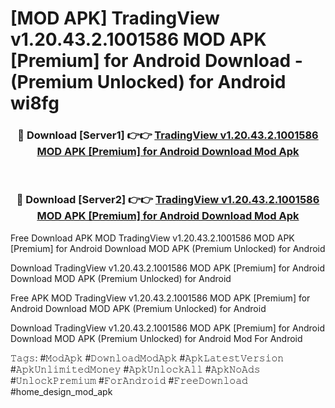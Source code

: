 # [MOD APK] TradingView v1.20.43.2.1001586 MOD APK [Premium] for Android Download - (Premium Unlocked) for Android wi8fg



<div align="center">
<h3>🔴 Download [Server1] 👉👉 <a href="https://momento.my/?title=TradingView_v1.20.43.2.1001586_MOD_APK_[Premium]_for_Android_Download">TradingView v1.20.43.2.1001586 MOD APK [Premium] for Android Download Mod Apk</a></h3><br>

<h3>🔴 Download [Server2] 👉👉 <a href="https://momento.my/?title=TradingView_v1.20.43.2.1001586_MOD_APK_[Premium]_for_Android_Download">TradingView v1.20.43.2.1001586 MOD APK [Premium] for Android Download Mod Apk</a></h3>
</div>



Free Download APK MOD TradingView v1.20.43.2.1001586 MOD APK [Premium] for Android Download MOD APK (Premium Unlocked) for Android

Download TradingView v1.20.43.2.1001586 MOD APK [Premium] for Android Download MOD APK (Premium Unlocked) for Android

Free APK MOD TradingView v1.20.43.2.1001586 MOD APK [Premium] for Android Download MOD APK (Premium Unlocked) for Android

Download TradingView v1.20.43.2.1001586 MOD APK [Premium] for Android Download MOD APK (Premium Unlocked) for Android Mod For Android

𝚃𝚊𝚐𝚜: #𝙼𝚘𝚍𝙰𝚙𝚔 #𝙳𝚘𝚠𝚗𝚕𝚘𝚊𝚍𝙼𝚘𝚍𝙰𝚙𝚔 #𝙰𝚙𝚔𝙻𝚊𝚝𝚎𝚜𝚝𝚅𝚎𝚛𝚜𝚒𝚘𝚗 #𝙰𝚙𝚔𝚄𝚗𝚕𝚒𝚖𝚒𝚝𝚎𝚍𝙼𝚘𝚗𝚎𝚢 #𝙰𝚙𝚔𝚄𝚗𝚕𝚘𝚌𝚔𝙰𝚕𝚕 #𝙰𝚙𝚔𝙽𝚘𝙰𝚍𝚜 #𝚄𝚗𝚕𝚘𝚌𝚔𝙿𝚛𝚎𝚖𝚒𝚞𝚖 #𝙵𝚘𝚛𝙰𝚗𝚍𝚛𝚘𝚒𝚍 #𝙵𝚛𝚎𝚎𝙳𝚘𝚠𝚗𝚕𝚘𝚊𝚍 #home_design_mod_apk

